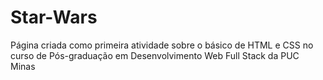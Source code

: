 # Star-Wars

Página criada como primeira atividade sobre o básico de HTML e CSS no curso de Pós-graduação em Desenvolvimento Web Full Stack da PUC Minas
